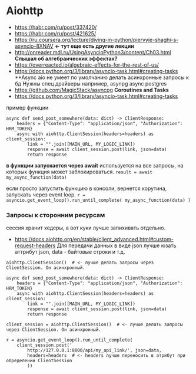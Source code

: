 # Aiohttp

- https://habr.com/ru/post/337420/
- https://habr.com/ru/post/421625/
- https://ru.coursera.org/lecture/diving-in-python/piervyie-shaghi-s-asyncio-8XNAV **<- тут еще есть другие лекции**
- http://onreader.mdl.ru/UsingAsyncioPython3/content/Ch03.html
**Слышал об алгебраических эффектах?**
- https://overreacted.io/algebraic-effects-for-the-rest-of-us/
- https://docs.python.org/3/library/asyncio-task.html#creating-tasks
**Async aio не умеет по умолчанию делать асинхронные запросы к бд
Нужны спец драйверы например, asynpg
async postgres
- https://github.com/MagicStack/asyncpg
**Coroutines and Tasks**
- https://docs.python.org/3/library/asyncio-task.html#creating-tasks

пример функции 
```
async def send_post_somewhere(data: dict) -> ClientResponse:
    headers = {"Content-Type": "application/json", "Authorization": HRM_TOKEN}
    async with aiohttp.ClientSession(headers=headers) as client_session:
        link = "".join([MAIN_URL, MY_LOGIC_LINK])
        response = await client_session.post(link, json=data)
        return response
```
**в функции запускается через await**
используется на все запросы, на которых функция может заблокироваться. 
`result = await my_async_function(data)`

если просто запустить функцию в консоли, вернется корутина, запускать через event loop.
`r = asyncio.get_event_loop().run_until_complete( my_async_function(data) )`


### Запросы к сторонним ресурсам
сессия хранит хедеры, а вот куки лучше запихивать отдельно.
- https://docs.aiohttp.org/en/stable/client_advanced.html#custom-request-headers
Для передачи данных в виде json лучше юзать аттрибут json, data - байтовые строки и т.д.
```
aiohttp.ClientSession()  # <- лучше делать запросы через ClientSession. Он асинхронный.

async def send_post_somewhere(data: dict) -> ClientResponse:
    headers = {"Content-Type": "application/json", "Authorization": HRM_TOKEN}
    async with aiohttp.ClientSession(headers=headers) as client_session: 
        link = "".join([MAIN_URL, MY_LOGIC_LINK])
        response = await client_session.post(link, json=data)
        return response
```
```
client_session = aiohttp.ClientSession()  # <- лучше делать запросы через ClientSession. Он асинхронный.

r = asyncio.get_event_loop().run_until_complete(
    client_session.post('
        http://127.0.0.1:8000/api/my_api_link/', json=data, 
        headers=headers  # <- headers лучше переносить в атрибут при обределении ClientSession 
        ))
```